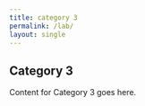 ```yaml
---
title: category 3
permalink: /lab/
layout: single
---
```


## Category 3
Content for Category 3 goes here.